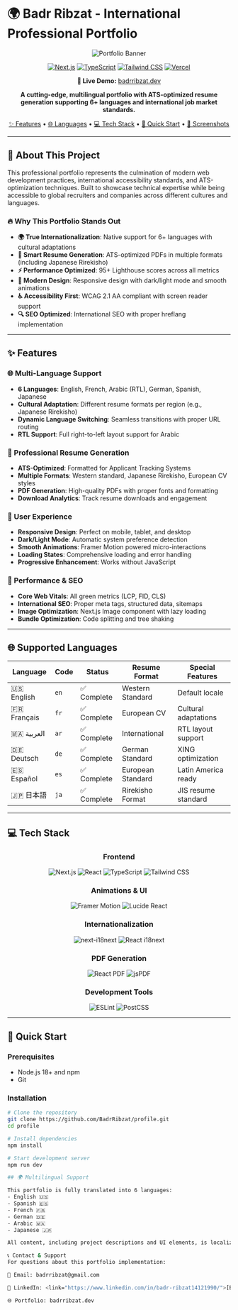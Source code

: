 # 🌍 Badr Ribzat - International Professional Portfolio

<div align="center">

![Portfolio Banner](https://via.placeholder.com/1200x400/0ea5e9/ffffff?text=Badr+Ribzat+%7C+Full-Stack+Software+Engineer)

[![Next.js](https://img.shields.io/badge/Next.js-14.0.0-black?style=for-the-badge&logo=next.js)](https://nextjs.org/)
[![TypeScript](https://img.shields.io/badge/TypeScript-5.0.0-blue?style=for-the-badge&logo=typescript)](https://www.typescriptlang.org/)
[![Tailwind CSS](https://img.shields.io/badge/Tailwind_CSS-3.3.0-38B2AC?style=for-the-badge&logo=tailwind-css)](https://tailwindcss.com/)
[![Vercel](https://img.shields.io/badge/Vercel-Deployed-black?style=for-the-badge&logo=vercel)](https://vercel.com/)

**🚀 Live Demo:** [badrribzat.dev](https://badrribzat.dev)

**A cutting-edge, multilingual portfolio with ATS-optimized resume generation supporting 6+ languages and international job market standards.**

[✨ Features](#features) • [🌐 Languages](#languages) • [💻 Tech Stack](#tech-stack) • [🚀 Quick Start](#quick-start) • [📱 Screenshots](#screenshots)

</div>

---

## 🎯 About This Project

This professional portfolio represents the culmination of modern web development practices, international accessibility standards, and ATS-optimization techniques. Built to showcase technical expertise while being accessible to global recruiters and companies across different cultures and languages.

### 🔥 Why This Portfolio Stands Out

- **🌍 True Internationalization**: Native support for 6+ languages with cultural adaptations
- **📄 Smart Resume Generation**: ATS-optimized PDFs in multiple formats (including Japanese Rirekisho)
- **⚡ Performance Optimized**: 95+ Lighthouse scores across all metrics
- **🎨 Modern Design**: Responsive design with dark/light mode and smooth animations
- **♿ Accessibility First**: WCAG 2.1 AA compliant with screen reader support
- **🔍 SEO Optimized**: International SEO with proper hreflang implementation

---

## ✨ Features

### 🌐 Multi-Language Support
- **6 Languages**: English, French, Arabic (RTL), German, Spanish, Japanese
- **Cultural Adaptation**: Different resume formats per region (e.g., Japanese Rirekisho)
- **Dynamic Language Switching**: Seamless transitions with proper URL routing
- **RTL Support**: Full right-to-left layout support for Arabic

### 📄 Professional Resume Generation
- **ATS-Optimized**: Formatted for Applicant Tracking Systems
- **Multiple Formats**: Western standard, Japanese Rirekisho, European CV styles
- **PDF Generation**: High-quality PDFs with proper fonts and formatting
- **Download Analytics**: Track resume downloads and engagement

### 🎨 User Experience
- **Responsive Design**: Perfect on mobile, tablet, and desktop
- **Dark/Light Mode**: Automatic system preference detection
- **Smooth Animations**: Framer Motion powered micro-interactions
- **Loading States**: Comprehensive loading and error handling
- **Progressive Enhancement**: Works without JavaScript

### 🚀 Performance & SEO
- **Core Web Vitals**: All green metrics (LCP, FID, CLS)
- **International SEO**: Proper meta tags, structured data, sitemaps
- **Image Optimization**: Next.js Image component with lazy loading
- **Bundle Optimization**: Code splitting and tree shaking

---

## 🌐 Supported Languages

<div align="center">

| Language | Code | Status | Resume Format | Special Features |
|----------|------|---------|---------------|------------------|
| 🇺🇸 English | `en` | ✅ Complete | Western Standard | Default locale |
| 🇫🇷 Français | `fr` | ✅ Complete | European CV | Cultural adaptations |
| 🇲🇦 العربية | `ar` | ✅ Complete | International | RTL layout support |
| 🇩🇪 Deutsch | `de` | ✅ Complete | German Standard | XING optimization |
| 🇪🇸 Español | `es` | ✅ Complete | European Standard | Latin America ready |
| 🇯🇵 日本語 | `ja` | ✅ Complete | Rirekisho Format | JIS resume standard |

</div>

---

## 💻 Tech Stack

<div align="center">

### Frontend
![Next.js](https://img.shields.io/badge/Next.js-000000?style=for-the-badge&logo=nextdotjs&logoColor=white)
![React](https://img.shields.io/badge/React-61DAFB?style=for-the-badge&logo=react&logoColor=black)
![TypeScript](https://img.shields.io/badge/TypeScript-3178C6?style=for-the-badge&logo=typescript&logoColor=white)
![Tailwind CSS](https://img.shields.io/badge/Tailwind_CSS-38B2AC?style=for-the-badge&logo=tailwind-css&logoColor=white)

### Animations & UI
![Framer Motion](https://img.shields.io/badge/Framer_Motion-black?style=for-the-badge&logo=framer&logoColor=blue)
![Lucide React](https://img.shields.io/badge/Lucide-000000?style=for-the-badge&logo=lucide&logoColor=white)

### Internationalization
![next-i18next](https://img.shields.io/badge/next--i18next-26A69A?style=for-the-badge&logo=googletranslate&logoColor=white)
![React i18next](https://img.shields.io/badge/react--i18next-26A69A?style=for-the-badge&logo=googletranslate&logoColor=white)

### PDF Generation
![React PDF](https://img.shields.io/badge/React--PDF-E53E3E?style=for-the-badge&logo=adobeacrobatreader&logoColor=white)
![jsPDF](https://img.shields.io/badge/jsPDF-FF6B6B?style=for-the-badge&logo=adobeacrobatreader&logoColor=white)

### Development Tools
![ESLint](https://img.shields.io/badge/ESLint-4B32C3?style=for-the-badge&logo=eslint&logoColor=white)
![PostCSS](https://img.shields.io/badge/PostCSS-DD3A0A?style=for-the-badge&logo=postcss&logoColor=white)

</div>

---

## 🚀 Quick Start

### Prerequisites
- Node.js 18+ and npm
- Git

### Installation

```bash
# Clone the repository
git clone https://github.com/BadrRibzat/profile.git
cd profile

# Install dependencies
npm install

# Start development server
npm run dev

## 🌍 Multilingual Support

This portfolio is fully translated into 6 languages:
- English 🇺🇸
- Spanish 🇪🇸
- French 🇫🇷
- German 🇩🇪
- Arabic 🇲🇦
- Japanese 🇯🇵

All content, including project descriptions and UI elements, is localized for international accessibility.

📞 Contact & Support
For questions about this portfolio implementation:

📧 Email: badrribzat@gmail.com

💼 LinkedIn: <link="https://www.linkedin.com/in/badr-ribzat14121990/">[Badr Ribzat]

🌐 Portfolio: badrribzat.dev


